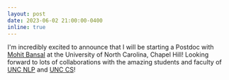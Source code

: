 ```yaml
---
layout: post
date: 2023-06-02 21:00:00-0400
inline: true
---
```


I'm incredibly excited to announce that I will be starting a Postdoc with [Mohit Bansal](http://www.cs.unc.edu/~mbansal/) at the University of North Carolina, Chapel Hill! Looking forward to lots of collaborations with the amazing students and faculty of [UNC NLP](https://nlp.cs.unc.edu) and [UNC CS](https://cs.unc.edu)!

